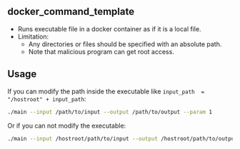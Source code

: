 ## docker\_command\_template
* Runs executable file in a docker container as if it is a local file.
* Limitation:
  * Any directories or files should be specified with an absolute path.
  * Note that malicious program can get root access.

## Usage
If you can modify the path inside the executable like ``input_path  = "/hostroot" + input_path``:

```sh
./main --input /path/to/input --output /path/to/output --param 1
```

Or if you can not modify the executable:
```sh
./main --input /hostroot/path/to/input --output /hostroot/path/to/output --param 1
```
